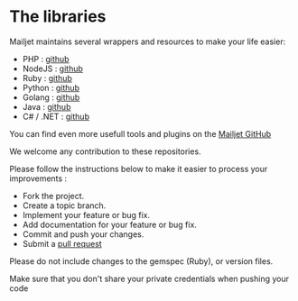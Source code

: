 # The libraries

Mailjet maintains several wrappers and resources to make your life easier:

 - PHP : <a href="https://github.com/mailjet/mailjet-apiv3-php" target="_blank">github</a>
 - NodeJS : <a href="https://github.com/mailjet/mailjet-apiv3-nodejs" target="_blank">github</a>
 - Ruby : <a href="https://github.com/mailjet/mailjet-gem" target="_blank">github</a>
 - Python : <a href="https://github.com/mailjet/mailjet-apiv3-python" target="_blank">github</a>
 - Golang : <a href="https://github.com/mailjet/mailjet-apiv3-go" target="_blank">github</a>
 - Java : <a href="https://github.com/mailjet/mailjet-apiv3-java" target="_blank">github</a>
 - C# / .NET : <a href="https://github.com/mailjet/mailjet-apiv3-dotnet" target="_blank">github</a>

You can find even more usefull tools and plugins on the <a href="https://github.com/mailjet" target="_blank">Mailjet GitHub</a>

We welcome any contribution to these repositories.  

Please follow the instructions below to make it easier to process your improvements :

 - Fork the project.
 - Create a topic branch.
 - Implement your feature or bug fix.
 - Add documentation for your feature or bug fix.
 - Commit and push your changes.
 - Submit a <a href="https://help.github.com/articles/using-pull-requests/#sending-the-pull-request" target="_blank">pull request</a>

Please do not include changes to the gemspec (Ruby), or version files.

<aside class="notice">Make sure that you don't share your private credentials when pushing your code</aside>
